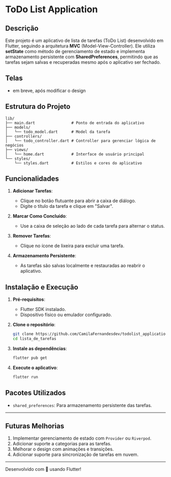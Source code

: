 # ToDo List Application

## **Descrição**
Este projeto é um aplicativo de lista de tarefas (ToDo List) desenvolvido em Flutter, seguindo a arquitetura **MVC** (Model-View-Controller). Ele utiliza **setState** como método de gerenciamento de estado e implementa armazenamento persistente com **SharedPreferences**, permitindo que as tarefas sejam salvas e recuperadas mesmo após o aplicativo ser fechado.



## **Telas**

- em breve, após modificar o design


## **Estrutura do Projeto**

```
lib/
├── main.dart                # Ponto de entrada do aplicativo
├── models/
│   └── todo_model.dart      # Model da tarefa
├── controllers/
│   └── todo_controller.dart # Controller para gerenciar lógica de negócios
├── views/
│   └── home.dart            # Interface de usuário principal
└── styles/
    └── styles.dart          # Estilos e cores do aplicativo
```




## **Funcionalidades**
1. **Adicionar Tarefas**:
   - Clique no botão flutuante para abrir a caixa de diálogo.
   - Digite o título da tarefa e clique em "Salvar".

2. **Marcar Como Concluído**:
   - Use a caixa de seleção ao lado de cada tarefa para alternar o status.

3. **Remover Tarefas**:
   - Clique no ícone de lixeira para excluir uma tarefa.

4. **Armazenamento Persistente**:
   - As tarefas são salvas localmente e restauradas ao reabrir o aplicativo.



## **Instalação e Execução**

1. **Pré-requisitos**:
   - Flutter SDK instalado.
   - Dispositivo físico ou emulador configurado.

2. **Clone o repositório**:
   ```bash
   git clone https://github.com/CamilaFernandesdev/todolist_application.git
   cd lista_de_tarefas
   ```

3. **Instale as dependências**:
   ```bash
   flutter pub get
   ```

4. **Execute o aplicativo**:
   ```bash
   flutter run
   ```



## **Pacotes Utilizados**
- `shared_preferences`: Para armazenamento persistente das tarefas.

---

## **Futuras Melhorias**
1. Implementar gerenciamento de estado com `Provider` ou `Riverpod`.
2. Adicionar suporte a categorias para as tarefas.
3. Melhorar o design com animações e transições.
4. Adicionar suporte para sincronização de tarefas em nuvem.


---

Desenvolvido com 💙 usando Flutter!

